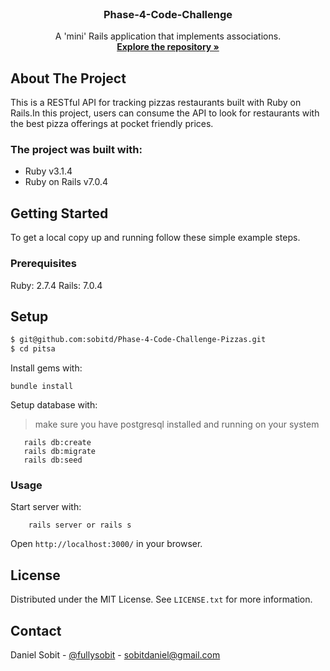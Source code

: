 
<br />
<div align="center">
  <h3 align="center">Phase-4-Code-Challenge</h3>
  <p align="center">
    A 'mini' Rails application that implements associations.
    <br />
    <a href="https://github.com/sobitd/Phase-4-Code-Challenge-Pizzas"><strong>Explore the repository »</strong></a>
    <br />
  </p>
</div>

<!-- ABOUT THE PROJECT -->

## About The Project

This is a RESTful API for tracking pizzas restaurants built with Ruby on Rails.In this project, users can consume the API to look for restaurants with the best pizza offerings at pocket friendly prices.

 ### The project was built with:
 * Ruby v3.1.4
 * Ruby on Rails v7.0.4

<!-- GETTING STARTED -->
## Getting Started
To get a local copy up and running follow these simple example steps.

### Prerequisites
Ruby: 2.7.4 
Rails: 7.0.4

## Setup
~~~bash
$ git@github.com:sobitd/Phase-4-Code-Challenge-Pizzas.git
$ cd pitsa
~~~

Install gems with:
```
bundle install
```
Setup database with:
> make sure you have postgresql installed and running on your system
```
   rails db:create
   rails db:migrate
   rails db:seed
```
### Usage
Start server with:
```
    rails server or rails s
```
Open `http://localhost:3000/` in your browser.

<!-- LICENSE -->
## License

Distributed under the MIT License. See `LICENSE.txt` for more information.

<!-- CONTACT -->
## Contact
Daniel Sobit  - [@fullysobit](https://twitter.com/fullysobit) - sobitdaniel@gmail.com
